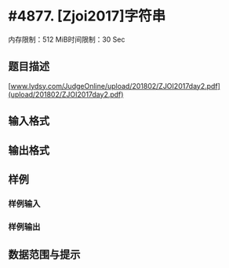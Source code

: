 # #4877. [Zjoi2017]字符串

内存限制：512 MiB时间限制：30 Sec

## 题目描述

 [www.lydsy.com/JudgeOnline/upload/201802/ZJOI2017day2.pdf](upload/201802/ZJOI2017day2.pdf)

## 输入格式

## 输出格式

## 样例

### 样例输入

### 样例输出

## 数据范围与提示
